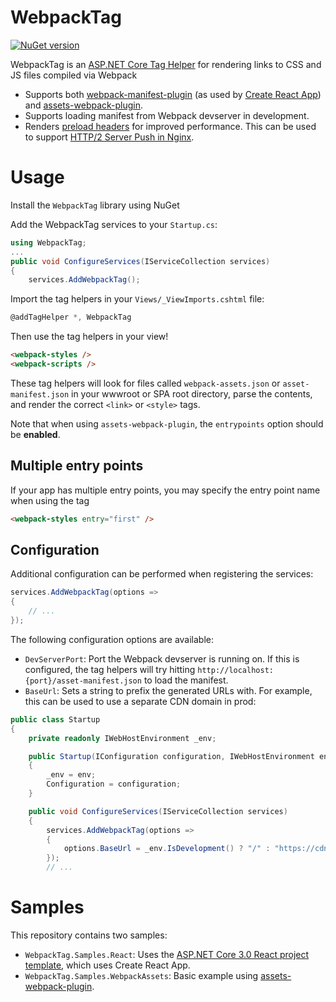 # WebpackTag

[![NuGet version](http://img.shields.io/nuget/v/WebpackTag.svg)](https://www.nuget.org/packages/WebpackTag/)

WebpackTag is an [ASP.NET Core Tag Helper](https://docs.microsoft.com/en-us/aspnet/core/mvc/views/tag-helpers/intro?view=aspnetcore-3.0) for rendering links to CSS and JS files compiled via Webpack

* Supports both [webpack-manifest-plugin](https://www.npmjs.com/package/webpack-manifest-plugin) (as used by [Create React App](https://create-react-app.dev/)) and [assets-webpack-plugin](https://www.npmjs.com/package/assets-webpack-plugin).
* Supports loading manifest from Webpack devserver in development.
* Renders [preload headers](https://developer.mozilla.org/en-US/docs/Web/HTML/Preloading_content) for improved performance. This can be used to support [HTTP/2 Server Push in Nginx](https://www.nginx.com/blog/nginx-1-13-9-http2-server-push/#automatic-push).

# Usage

Install the  `WebpackTag` library using NuGet

Add the WebpackTag services to your `Startup.cs`:

```csharp
using WebpackTag;
...
public void ConfigureServices(IServiceCollection services)
{
	services.AddWebpackTag();
```

Import the tag helpers in your `Views/_ViewImports.cshtml` file:

```csharp
@addTagHelper *, WebpackTag
```

Then use the tag helpers in your view!

```html
<webpack-styles />
<webpack-scripts />
```

These tag helpers will look for files called `webpack-assets.json` or `asset-manifest.json` in your wwwroot or SPA root directory, parse the contents, and render the correct `<link>` or `<style>` tags.

Note that when using `assets-webpack-plugin`, the `entrypoints` option should be **enabled**.

## Multiple entry points

If your app has multiple entry points, you may specify the entry point name when using the tag

```html
<webpack-styles entry="first" />
```

## Configuration

Additional configuration can be performed when registering the services:

```csharp
services.AddWebpackTag(options =>
{
	// ...
});
```

The following configuration options are available:

* `DevServerPort`: Port the Webpack devserver is running on. If this is configured, the tag helpers will try hitting `http://localhost:{port}/asset-manifest.json` to load the manifest.
* `BaseUrl`: Sets a string to prefix the generated URLs with. For example, this can be used to use a separate CDN domain in prod:

```csharp
public class Startup
{
	private readonly IWebHostEnvironment _env;

	public Startup(IConfiguration configuration, IWebHostEnvironment env)
	{
		_env = env;
		Configuration = configuration;
	}

	public void ConfigureServices(IServiceCollection services)
	{
		services.AddWebpackTag(options =>
		{
			options.BaseUrl = _env.IsDevelopment() ? "/" : "https://cdn.example.com/";
		});
		// ...
```

# Samples

This repository contains two samples:

* `WebpackTag.Samples.React`: Uses the [ASP.NET Core 3.0 React project template](https://docs.microsoft.com/en-us/aspnet/core/client-side/spa/react?view=aspnetcore-3.0&tabs=visual-studio), which uses Create React App.
* `WebpackTag.Samples.WebpackAssets`: Basic example using [assets-webpack-plugin](https://www.npmjs.com/package/assets-webpack-plugin).
